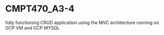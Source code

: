 # CMPT470_A3-4
fully functioning CRUD application using the MVC architecture running on GCP VM and GCP MYSQL
